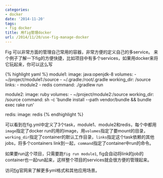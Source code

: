 ```yaml
---
categories:
- docker
date: '2014-11-20'
tags:
- fig docker
title: 用fig管理docker
url: /2014/11/20/use-fig-manage-docker
---
```




Fig 可以非常方面的管理自己常用的容器，非常方便的定义自己的多service。
来个例子了解一下fig的方便快捷，比如项目中有多个services，如果用docker来将它玩起来，你可以这么写

{% highlight yaml %}
module1:
  image: java:openjdk-8
  volumes:
    - ~/project/module1:/source
    - ~/.gradle:/root/.gradle
  working_dir: /source
  links:
    - module2
    - redis
  command: ./gradlew run

module2:
  image: ruby
  volumes:
    - ~/project/module2:/source
  working_dir: /source
  command: sh -c 'bundle install --path vendor/bundle && bundle exec rake run'

redis:
  image: redis
{% endhighlight %}
  
可以看到在fig.yml中定义了3个task，module1、module2和redis，每个中都用```image```指定了docker run的用的image，用```volumes```指定了要mount的目录，```working_dir```指定了container的默认工作目录，```links```指定这个task依赖的其他jobs，将多个containers link到一起，```command```指定了container中run的命令。

如果要run这个项目，只需要跑```fig run module1```, fig会自动将link的job的container也一起run起来，这样整个项目的services就会很方便的管理起来。

访问[fig](http://www.fig.sh/)官网来了解更多yml格式和其他应用场景。
